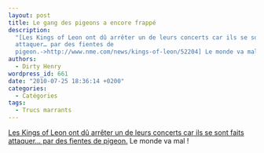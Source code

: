 ```yaml
---
layout: post
title: Le gang des pigeons a encore frappé
description:
  "[Les Kings of Leon ont dû arrêter un de leurs concerts car ils se sont faits
  attaquer… par des fientes de
  pigeon.->http://www.nme.com/news/kings-of-leon/52204] Le monde va mal !"
authors:
  - Dirty Henry
wordpress_id: 661
date: "2010-07-25 18:36:14 +0200"
categories:
  - Catégories
tags:
  - Trucs marrants
---
```


[Les Kings of Leon ont dû arrêter un de leurs concerts car ils se sont faits attaquer… par des fientes de pigeon.](http://www.nme.com/news/kings-of-leon/52204)
Le monde va mal !
